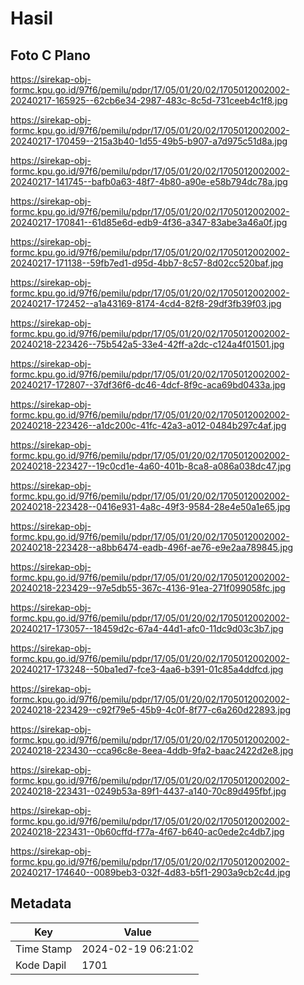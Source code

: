 # Hasil

## Foto C Plano

https://sirekap-obj-formc.kpu.go.id/97f6/pemilu/pdpr/17/05/01/20/02/1705012002002-20240217-165925--62cb6e34-2987-483c-8c5d-731ceeb4c1f8.jpg

https://sirekap-obj-formc.kpu.go.id/97f6/pemilu/pdpr/17/05/01/20/02/1705012002002-20240217-170459--215a3b40-1d55-49b5-b907-a7d975c51d8a.jpg

https://sirekap-obj-formc.kpu.go.id/97f6/pemilu/pdpr/17/05/01/20/02/1705012002002-20240217-141745--bafb0a63-48f7-4b80-a90e-e58b794dc78a.jpg

https://sirekap-obj-formc.kpu.go.id/97f6/pemilu/pdpr/17/05/01/20/02/1705012002002-20240217-170841--61d85e6d-edb9-4f36-a347-83abe3a46a0f.jpg

https://sirekap-obj-formc.kpu.go.id/97f6/pemilu/pdpr/17/05/01/20/02/1705012002002-20240217-171138--59fb7ed1-d95d-4bb7-8c57-8d02cc520baf.jpg

https://sirekap-obj-formc.kpu.go.id/97f6/pemilu/pdpr/17/05/01/20/02/1705012002002-20240217-172452--a1a43169-8174-4cd4-82f8-29df3fb39f03.jpg

https://sirekap-obj-formc.kpu.go.id/97f6/pemilu/pdpr/17/05/01/20/02/1705012002002-20240218-223426--75b542a5-33e4-42ff-a2dc-c124a4f01501.jpg

https://sirekap-obj-formc.kpu.go.id/97f6/pemilu/pdpr/17/05/01/20/02/1705012002002-20240217-172807--37df36f6-dc46-4dcf-8f9c-aca69bd0433a.jpg

https://sirekap-obj-formc.kpu.go.id/97f6/pemilu/pdpr/17/05/01/20/02/1705012002002-20240218-223426--a1dc200c-41fc-42a3-a012-0484b297c4af.jpg

https://sirekap-obj-formc.kpu.go.id/97f6/pemilu/pdpr/17/05/01/20/02/1705012002002-20240218-223427--19c0cd1e-4a60-401b-8ca8-a086a038dc47.jpg

https://sirekap-obj-formc.kpu.go.id/97f6/pemilu/pdpr/17/05/01/20/02/1705012002002-20240218-223428--0416e931-4a8c-49f3-9584-28e4e50a1e65.jpg

https://sirekap-obj-formc.kpu.go.id/97f6/pemilu/pdpr/17/05/01/20/02/1705012002002-20240218-223428--a8bb6474-eadb-496f-ae76-e9e2aa789845.jpg

https://sirekap-obj-formc.kpu.go.id/97f6/pemilu/pdpr/17/05/01/20/02/1705012002002-20240218-223429--97e5db55-367c-4136-91ea-271f099058fc.jpg

https://sirekap-obj-formc.kpu.go.id/97f6/pemilu/pdpr/17/05/01/20/02/1705012002002-20240217-173057--18459d2c-67a4-44d1-afc0-11dc9d03c3b7.jpg

https://sirekap-obj-formc.kpu.go.id/97f6/pemilu/pdpr/17/05/01/20/02/1705012002002-20240217-173248--50ba1ed7-fce3-4aa6-b391-01c85a4ddfcd.jpg

https://sirekap-obj-formc.kpu.go.id/97f6/pemilu/pdpr/17/05/01/20/02/1705012002002-20240218-223429--c92f79e5-45b9-4c0f-8f77-c6a260d22893.jpg

https://sirekap-obj-formc.kpu.go.id/97f6/pemilu/pdpr/17/05/01/20/02/1705012002002-20240218-223430--cca96c8e-8eea-4ddb-9fa2-baac2422d2e8.jpg

https://sirekap-obj-formc.kpu.go.id/97f6/pemilu/pdpr/17/05/01/20/02/1705012002002-20240218-223431--0249b53a-89f1-4437-a140-70c89d495fbf.jpg

https://sirekap-obj-formc.kpu.go.id/97f6/pemilu/pdpr/17/05/01/20/02/1705012002002-20240218-223431--0b60cffd-f77a-4f67-b640-ac0ede2c4db7.jpg

https://sirekap-obj-formc.kpu.go.id/97f6/pemilu/pdpr/17/05/01/20/02/1705012002002-20240217-174640--0089beb3-032f-4d83-b5f1-2903a9cb2c4d.jpg


## Metadata

| Key        | Value               |
| ---------- | ------------------- |
| Time Stamp | 2024-02-19 06:21:02 |
| Kode Dapil | 1701                |



